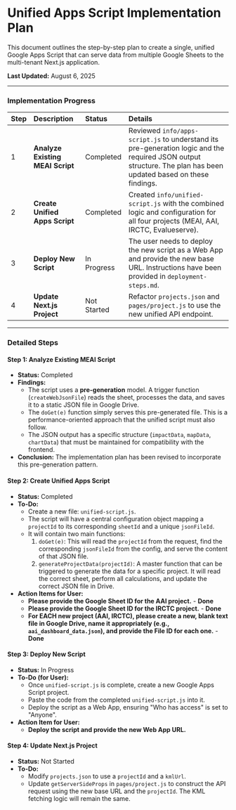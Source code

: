 # Unified Apps Script Implementation Plan

This document outlines the step-by-step plan to create a single, unified Google Apps Script that can serve data from multiple Google Sheets to the multi-tenant Next.js application.

**Last Updated:** August 6, 2025

---

### Implementation Progress

| Step | Description | Status | Details |
| :--- | :--- | :--- | :--- |
| 1 | **Analyze Existing MEAI Script** | Completed | Reviewed `info/apps-script.js` to understand its pre-generation logic and the required JSON output structure. The plan has been updated based on these findings. |
| 2 | **Create Unified Apps Script** | Completed | Created `info/unified-script.js` with the combined logic and configuration for all four projects (MEAI, AAI, IRCTC, Evalueserve). |
| 3 | **Deploy New Script** | In Progress | The user needs to deploy the new script as a Web App and provide the new base URL. Instructions have been provided in `deployment-steps.md`. |
| 4 | **Update Next.js Project** | Not Started | Refactor `projects.json` and `pages/project.js` to use the new unified API endpoint. |

---

### Detailed Steps

#### Step 1: Analyze Existing MEAI Script
- **Status:** Completed
- **Findings:**
  - The script uses a **pre-generation** model. A trigger function (`createWebJsonFile`) reads the sheet, processes the data, and saves it to a static JSON file in Google Drive.
  - The `doGet(e)` function simply serves this pre-generated file. This is a performance-oriented approach that the unified script must also follow.
  - The JSON output has a specific structure (`impactData`, `mapData`, `chartData`) that must be maintained for compatibility with the frontend.
- **Conclusion:** The implementation plan has been revised to incorporate this pre-generation pattern.

#### Step 2: Create Unified Apps Script
- **Status:** Completed
- **To-Do:**
  - Create a new file: `unified-script.js`.
  - The script will have a central configuration object mapping a `projectId` to its corresponding `sheetId` and a unique `jsonFileId`.
  - It will contain two main functions:
    1.  `doGet(e)`: This will read the `projectId` from the request, find the corresponding `jsonFileId` from the config, and serve the content of that JSON file.
    2.  `generateProjectData(projectId)`: A master function that can be triggered to generate the data for a specific project. It will read the correct sheet, perform all calculations, and update the correct JSON file in Drive.
- **Action Items for User:**
  - **Please provide the Google Sheet ID for the AAI project.** - **Done**
  - **Please provide the Google Sheet ID for the IRCTC project.** - **Done**
  - **For EACH new project (AAI, IRCTC), please create a new, blank text file in Google Drive, name it appropriately (e.g., `aai_dashboard_data.json`), and provide the File ID for each one.** - **Done**

#### Step 3: Deploy New Script
- **Status:** In Progress
- **To-Do (for User):**
  - Once `unified-script.js` is complete, create a new Google Apps Script project.
  - Paste the code from the completed `unified-script.js` into it.
  - Deploy the script as a Web App, ensuring "Who has access" is set to "Anyone".
- **Action Item for User:**
  - **Deploy the script and provide the new Web App URL.**

#### Step 4: Update Next.js Project
- **Status:** Not Started
- **To-Do:**
  - Modify `projects.json` to use a `projectId` and a `kmlUrl`.
  - Update `getServerSideProps` in `pages/project.js` to construct the API request using the new base URL and the `projectId`. The KML fetching logic will remain the same.

